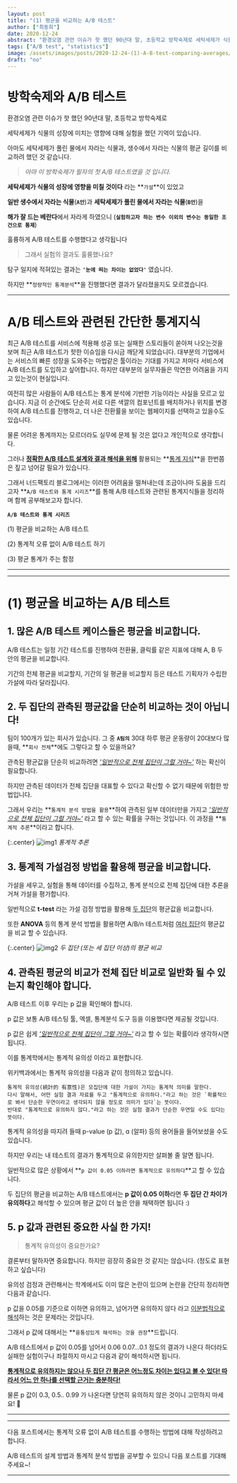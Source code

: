 ```yaml
---
layout: post
title: "(1) 평균을 비교하는 A/B 테스트"
author: ["최동희"]
date: 2020-12-24
abstract: "환경오염 관련 이슈가 핫 했던 90년대 말, 초등학교 방학숙제로 세탁세제가 식물의 성장에 미치는 영향에 대해 실험을 했던 기억이 있습니다. 아마도 세탁세제가 풀린 물에서 자라는 식물과, 생수에서 자라는 식물의 평균 길이를 비교하려 했던 것 같습니다."
tags: ["A/B test", "statistics"]
image: /assets/images/posts/2020-12-24-(1)-A-B-test-comparing-averages/0.png
draft: "no"
---
```


# 방학숙제와 A/B 테스트

환경오염 관련 이슈가 핫 했던 90년대 말, 초등학교 방학숙제로

세탁세제가 식물의 성장에 미치는 영향에 대해 실험을 했던 기억이 있습니다.

아마도 세탁세제가 풀린 물에서 자라는 식물과, 생수에서 자라는 식물의 평균 길이를 비교하려 했던 것 같습니다.

> _아마 이 방학숙제가 필자의 첫 A/B 테스트였을 것 입니다._

**세탁세제가 식물의 성장에 영향을 미칠 것이다** 라는 **`가설`**이 있었고

**일반 생수에서 자라는 식물**(**`A안`**)과 **세탁세제가 풀린 물에서 자라는 식물**(**`B안`**)을

**해가 잘 드는 베란다**에서 자라게 하였으니 (**`실험하고자 하는 변수 이외의 변수는 동일한 조건으로 통제`**)

훌륭하게 A/B 테스트를 수행했다고 생각됩니다

> 그래서 실험의 결과도 훌륭했나요?

탐구 일지에 적혀있는 결과는 **`'눈에 띄는 차이는 없었다'`** 였습니다.

하지만 **`정량적인 통계분석`**을 진행했다면 결과가 달라졌을지도 모르겠습니다.

<!-- {:.center}
![img0](</assets/images/posts/2020-12-24-(1)-A-B-test-comparing-averages/0.png>) -->

---

# A/B 테스트와 관련된 간단한 통계지식

최근 A/B 테스트를 서비스에 적용해 성공 또는 실패한 스토리들이 쏟아져 나오는것을 보며 최근 A/B 테스트가 핫한 이슈임을 다시금 깨닫게 되었습니다. 대부분의 기업에서는 서비스의 빠른 성장을 도와주는 마법같은 툴이라는 기대를 가지고 저마다 서비스에 A/B 테스트를 도입하고 싶어합니다. 하지만 대부분의 실무자들은 막연한 어려움을 가지고 있는것이 현실입니다.

여전히 많은 사람들이 A/B 테스트는 통계 분석에 기반한 기능이라는 사실을 모르고 있습니다. 지금 이 순간에도 단순히 서로 다른 색깔의 컴포넌트를 배치하거나 위치를 변경하여 A/B 테스트를 진행하고, 더 나은 전환률을 보이는 웹페이지를 선택하고 있을수도 있습니다.

물론 어려운 통계까지는 모르더라도 실무에 문제 될 것은 없다고 개인적으로 생각합니다.

그러나 **<U>정확한 A/B 테스트 설계와 결과 해석을 위해</U>** 활용되는 **<U>통계 지식</U>**을 한번쯤은 짚고 넘어갈 필요가 있습니다.

그래서 너드팩토리 블로그에서는 이러한 어려움을 떨쳐내는데 조금이나마 도움을 드리고자 **`A/B 테스트와 통계 시리즈`**를 통해 A/B 테스트와 관련된 통계지식들을 정리하며 함께 공부해보고자 합니다.

**`A/B 테스트와 통계 시리즈`**

(1) 평균을 비교하는 A/B 테스트

(2) 통계적 오류 없이 A/B 테스트 하기

(3) 평균 통계가 주는 함정

---

---

# (1) 평균을 비교하는 A/B 테스트

## 1. 많은 A/B 테스트 케이스들은 평균을 비교합니다.

A/B 테스트는 일정 기간 테스트를 진행하여 전환율, 클릭률 같은 지표에 대해 A, B 두 안의 평균을 비교합니다.

기간의 전체 평균을 비교할지, 기간의 일 평균을 비교할지 등은 테스트 기획자가 수립한 가설에 따라 달라집니다.

## 2. 두 집단의 관측된 평균값을 단순히 비교하는 것이 아닙니다!

팀이 100개가 있는 회사가 있습니다.
그 중 **`A팀의`** 30대 하루 평균 운동량이 20대보다 많을때, **`회사 전체`**에도 그렇다고 할 수 있을까요?

관측된 평균값을 단순히 비교하려면 _<U>'일반적으로 전체 집단이 그럴 거야~'</U>_ 하는 확신이 필요합니다.

하지만 관측된 데이터가 전체 집단을 대표할 수 있다고 확신할 수 없기 때문에 위험한 방법입니다.

그래서 우리는 **`통계적 분석 방법을 활용`**하여 관측된 일부 데이터만을 가지고 _<U>'일반적으로 전체 집단이 그럴 거야~'</U>_ 라고 할 수 있는 확률을 구하는 것입니다. 이 과정을 **`통계적 추론`**이라고 합니다.

{:.center}
![img1](</assets/images/posts/2020-12-24-(1)-A-B-test-comparing-averages/1.png>)
_통계적 추론_

## 3. 통계적 가설검정 방법을 활용해 평균을 비교합니다.

가설을 세우고, 실험을 통해 데이터를 수집하고, 통계 분석으로 전체 집단에 대한 추론을 거쳐 가설을 평가합니다.

일반적으로 **t-test** 라는 가설 검정 방법을 활용해 <U>두 집단</U>의 평균값을 비교합니다.

또한 **ANOVA** 등의 통계 분석 방법을 활용하면 A/B/n 테스트처럼 <U>여러 집단</U>의 평균값을 비교 할 수 있습니다.

{:.center}
![img2](</assets/images/posts/2020-12-24-(1)-A-B-test-comparing-averages/2.png>)
_두 집단 (또는 세 집단 이상)의 평균 비교_

## 4. 관측된 평균의 비교가 전체 집단 비교로 일반화 될 수 있는지 확인해야 합니다.

A/B 테스트 이후 우리는 p 값을 확인해야 합니다.

p 값은 보통 A/B 테스팅 툴, 엑셀, 통계분석 도구 등을 이용했다면 제공될 것입니다.

p 값은 쉽게 _<U>'일반적으로 전체 집단이 그럴 거야~'</U>_ 라고 할 수 있는 확률이라 생각하시면 됩니다.

이를 통계학에서는 통계적 유의성 이라고 표현합니다.

위키백과에서는 통계적 유의성을 다음과 같이 정의하고 있습니다.

```
통계적 유의성(統計的 有意性)은 모집단에 대한 가설이 가지는 통계적 의미를 말한다.
다시 말해서, 어떤 실험 결과 자료를 두고 "통계적으로 유의하다."라고 하는 것은 `확률적으로 봐서 단순한 우연이라고 생각되지 않을 정도로 의미가 있다`는 뜻이다.
반대로 "통계적으로 유의하지 않다."라고 하는 것은 실험 결과가 단순한 우연일 수도 있다는 뜻이다.
```

통계적 유의성을 따지려 들때 p-value (p 값), ɑ (알파) 등의 용어들을 들어보셨을 수도 있습니다.

하지만 우리는 내 테스트의 결과가 통계적으로 유의한지만 살펴볼 줄 알면 됩니다.

일반적으로 많은 상황에서 **`p 값이 0.05 이하라면 통계적으로 유의하다`**고 할 수 있습니다.

두 집단의 평균을 비교하는 A/B 테스트에서는 **p 값이 0.05 이하**라면 **두 집단 간 차이가 유의하다**고 해석할 수 있으며 평균 값이 더 높은 안을 채택하면 됩니다 :)

## 5. p 값과 관련된 중요한 사실 한 가지!

> 통계적 유의성이 중요한가요?

결론부터 말하자면 중요합니다. 하지만 굉장히 중요한 것 같지는 않습니다. (정도로 표현하고 싶습니다)

유의성 검정과 관련해서는 학계에서도 이미 많은 논란이 있으며 논란을 간단히 정리하면 다음과 같습니다.

p 값을 0.05를 기준으로 이하면 유의하고, 넘어가면 유의하지 않다 라고 <U>이분법적으로 해석</U>하는 것은 문제라는 것입니다.

그래서 p 값에 대해서는 **`융통성있게 해석하는 것을 권장`**드립니다.

A/B 테스트에서 p 값이 0.05를 넘어서 0.06 0.07...0.1 정도의 결과가 나온다 하더라도 실패한 실험이구나 좌절하지 마시고 다음과 같이 해석하시면 됩니다.

**<U>통계적으로 유의하지는 않으나 두 집단 간 평균은 어느정도 차이는 있다고 볼 수 있다! 따라서 어느 안 하나를 선택할 근거는 충분하다!</U>**

물론 p 값이 0.3, 0.5.. 0.99 가 나온다면 당연히 유의하지 않은 것이니 고민하지 마세요! 🙂

---

---

다음 포스트에서는 통계적 오류 없이 A/B 테스트를 수행하는 방법에 대해 작성하려고 합니다.

A/B 테스트의 설계 방법과 통계적 분석 방법을 공부할 수 있으니 다음 포스트를 기대해 주세요~!

---
